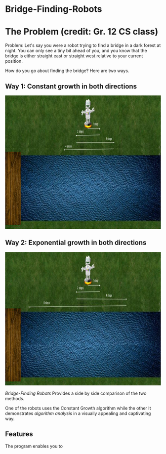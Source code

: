 # Bridge-Finding-Robots

<h1> The Problem (credit: Gr. 12 CS class)</h1>
<p>Problem: Let's say you were a robot trying to find a bridge in a dark forest at night. You can only see a tiny bit ahead of you, and you know that the bridge is either straight east or straight west relative to your current position.</p>

<p>How do you go about finding the bridge? Here are two ways.</p>

<h2> Way 1: Constant growth in both directions </h2>

<img src="readme/cg.jpg" alt="cg" width="960" height="432">

<h2> Way 2: Exponential growth in both directions </h2>

<img src="readme/exp.jpg" alt="exp" width="960" height="432">

<p> <i>Bridge-Finding Robots</i> Provides a side by side comparison of the two methods.
  

  One of the robots uses the Constant Growth algorithm while the other It demonstrates <i>algorithm analysis</i> in a visually appealing and captivating way. </p>

<h2>Features</h2>
<p>The program enables you to </p>
  
